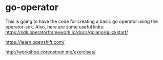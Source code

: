 # go-operator

This is going to have the code for creating a basic go operator using the operator-sdk. Also, here are some useful links:
https://sdk.operatorframework.io/docs/golang/quickstart/

https://learn.openshift.com/

http://workshop.coreostrain.me/exercises/

